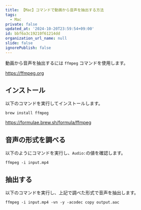 ```yaml
---
title: 【Mac】コマンドで動画から音声を抽出する方法
tags:
  - Mac
private: false
updated_at: '2024-10-20T23:59:54+09:00'
id: bbf6a3c19210f61214dd
organization_url_name: null
slide: false
ignorePublish: false
---
```

動画から音声を抽出するには `ffmpeg` コマンドを使用します。

https://ffmpeg.org

## インストール

以下のコマンドを実行してインストールします。

```terminal
brew install ffmpeg
```

https://formulae.brew.sh/formula/ffmpeg

## 音声の形式を調べる

以下のようにコマンドを実行し、`Audio:`の値を確認します。

```terminal
ffmpeg -i input.mp4
```

## 抽出する

以下のコマンドを実行し、上記で調べた形式で音声を抽出します。

```terminal
ffmpeg -i input.mp4 -vn -y -acodec copy output.aac
```
